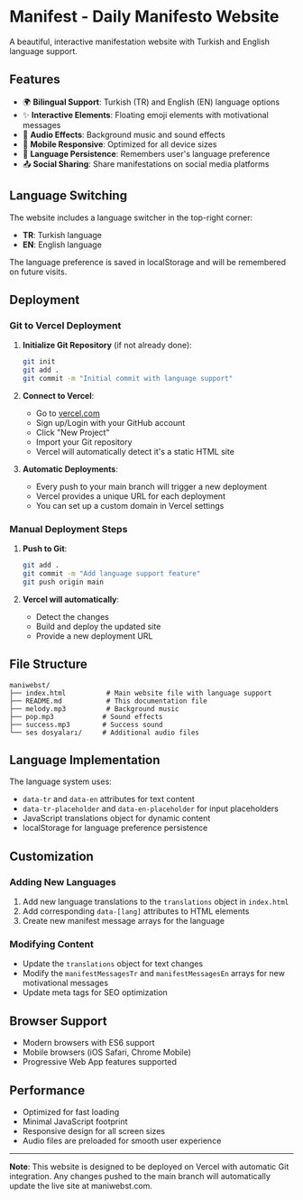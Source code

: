 # Manifest - Daily Manifesto Website

A beautiful, interactive manifestation website with Turkish and English language support.

## Features

- 🌍 **Bilingual Support**: Turkish (TR) and English (EN) language options
- ✨ **Interactive Elements**: Floating emoji elements with motivational messages
- 🎵 **Audio Effects**: Background music and sound effects
- 📱 **Mobile Responsive**: Optimized for all device sizes
- 🔄 **Language Persistence**: Remembers user's language preference
- 📤 **Social Sharing**: Share manifestations on social media platforms

## Language Switching

The website includes a language switcher in the top-right corner:
- **TR**: Turkish language
- **EN**: English language

The language preference is saved in localStorage and will be remembered on future visits.

## Deployment

### Git to Vercel Deployment

1. **Initialize Git Repository** (if not already done):
   ```bash
   git init
   git add .
   git commit -m "Initial commit with language support"
   ```

2. **Connect to Vercel**:
   - Go to [vercel.com](https://vercel.com)
   - Sign up/Login with your GitHub account
   - Click "New Project"
   - Import your Git repository
   - Vercel will automatically detect it's a static HTML site

3. **Automatic Deployments**:
   - Every push to your main branch will trigger a new deployment
   - Vercel provides a unique URL for each deployment
   - You can set up a custom domain in Vercel settings

### Manual Deployment Steps

1. **Push to Git**:
   ```bash
   git add .
   git commit -m "Add language support feature"
   git push origin main
   ```

2. **Vercel will automatically**:
   - Detect the changes
   - Build and deploy the updated site
   - Provide a new deployment URL

## File Structure

```
maniwebst/
├── index.html          # Main website file with language support
├── README.md           # This documentation file
├── melody.mp3          # Background music
├── pop.mp3            # Sound effects
├── success.mp3        # Success sound
└── ses dosyaları/     # Additional audio files
```

## Language Implementation

The language system uses:
- `data-tr` and `data-en` attributes for text content
- `data-tr-placeholder` and `data-en-placeholder` for input placeholders
- JavaScript translations object for dynamic content
- localStorage for language preference persistence

## Customization

### Adding New Languages

1. Add new language translations to the `translations` object in `index.html`
2. Add corresponding `data-[lang]` attributes to HTML elements
3. Create new manifest message arrays for the language

### Modifying Content

- Update the `translations` object for text changes
- Modify the `manifestMessagesTr` and `manifestMessagesEn` arrays for new motivational messages
- Update meta tags for SEO optimization

## Browser Support

- Modern browsers with ES6 support
- Mobile browsers (iOS Safari, Chrome Mobile)
- Progressive Web App features supported

## Performance

- Optimized for fast loading
- Minimal JavaScript footprint
- Responsive design for all screen sizes
- Audio files are preloaded for smooth user experience

---

**Note**: This website is designed to be deployed on Vercel with automatic Git integration. Any changes pushed to the main branch will automatically update the live site at maniwebst.com. 